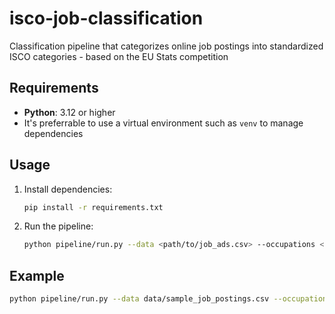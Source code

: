 # isco-job-classification
Classification pipeline that categorizes online job postings into standardized ISCO categories - based on the EU Stats competition

## Requirements

- **Python**: 3.12 or higher
- It's preferrable to use a virtual environment such as `venv` to manage dependencies

## Usage

1. Install dependencies:
    ```bash
    pip install -r requirements.txt
    ```

2. Run the pipeline:
    ```bash
    python pipeline/run.py --data <path/to/job_ads.csv> --occupations <path/to/occupations.json> --output <path/to/output_directory>
    ```

## Example

```bash
python pipeline/run.py --data data/sample_job_postings.csv --occupations data/occupation_data.json --output output/
```

